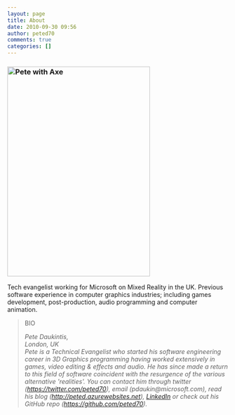 ```yaml
---
layout: page
title: About
date: 2010-09-30 09:56
author: peted70
comments: true
categories: []
---
```

<!-- wp:heading {"level":3} -->
<h3><img class=" wp-image-8633 alignleft" src="{{ site.baseurl }}/assets/images/2021/06/AxePeteIcon-.png" alt="Pete with Axe" width="325" height="478"></h3>
<!-- /wp:heading -->

<!-- wp:group -->
<div class="wp-block-group"><div class="wp-block-group__inner-container"><!-- wp:paragraph -->
<p>Tech evangelist working for Microsoft on Mixed Reality in the UK. Previous software experience in computer graphics industries; including games development, post-production, audio programming and computer animation.</p>
<!-- /wp:paragraph -->

<!-- wp:quote -->
<blockquote class="wp-block-quote"><p>BIO</p><cite><em>Pete Daukintis,</em><br><em>London, UK</em><br>Pete is a Technical Evangelist who started his software engineering career in 3D Graphics programming having worked extensively in games, video editing &amp; effects and audio. He has since made a return to this field of software coincident with the resurgence of the various alternative 'realities'. You can contact him through twitter (<a href="https://twitter.com/peted70">https://twitter.com/peted70</a>), email (pdaukin@microsoft.com), read his blog (<a href="http://peted.azurewebsites.net/">http://peted.azurewebsites.net</a>), <a href="https://www.linkedin.com/in/peterdaukintis/">LinkedIn</a> or check out his GitHub repo (<a href="https://github.com/peted70">https://github.com/peted70</a>).</cite></blockquote>
<!-- /wp:quote --></div></div>
<!-- /wp:group -->
